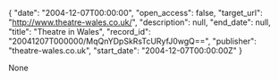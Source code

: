 {
  "date": "2004-12-07T00:00:00", 
  "open_access": false, 
  "target_url": "http://www.theatre-wales.co.uk/", 
  "description": null, 
  "end_date": null, 
  "title": "Theatre in Wales", 
  "record_id": "20041207T000000/MqQnYDpSkRsTcURyfJ0wgQ==", 
  "publisher": "theatre-wales.co.uk", 
  "start_date": "2004-12-07T00:00:00Z"
}

None